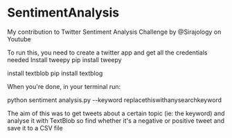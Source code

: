 # SentimentAnalysis
My contribution to Twitter Sentiment Analysis Challenge by @Sirajology on Youtube

To run this, you need to create a twitter app and get all the credentials needed
Install tweepy
pip install tweepy

install textblob
pip install textblog

When you're done, in your terminal run:

python sentiment analysis.py --keyword replacethiswithanysearchkeyword

The aim of this was to get tweets about a certain topic (ie: the keyword) and analyse it with TextBlob so find whether it's a negative or positive tweet and save it to a CSV file
